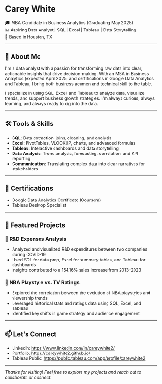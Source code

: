 # Carey White

🎓 MBA Candidate in Business Analytics (Graduating May 2025)  
📊 Aspiring Data Analyst | SQL | Excel | Tableau | Data Storytelling  
📍 Based in Houston, TX

---

## 💼 About Me

I'm a data analyst with a passion for transforming raw data into clear, actionable insights that drive decision-making. With an MBA in Business Analytics (expected April 2025) and certifications in Google Data Analytics and Tableau, I bring both business acumen and technical skill to the table.

I specialize in using SQL, Excel, and Tableau to analyze data, visualize trends, and support business growth strategies. I'm always curious, always learning, and always ready to dig into the data.

---

## 🛠️ Tools & Skills

- **SQL**: Data extraction, joins, cleaning, and analysis  
- **Excel**: PivotTables, VLOOKUP, charts, and advanced formulas  
- **Tableau**: Interactive dashboards and data storytelling  
- **Data Analysis**: Trend analysis, forecasting, correlation, and KPI reporting  
- **Communication**: Translating complex data into clear narratives for stakeholders

---

## 📜 Certifications

- Google Data Analytics Certificate (Coursera)  
- Tableau Desktop Specialist

---

## 📁 Featured Projects

### 🔬 R&D Expenses Analysis
- Analyzed and visualized R&D expenditures between two companies during COVID-19
- Used SQL for data prep, Excel for summary tables, and Tableau for dashboards
- Insights contributed to a 154.16% sales increase from 2013–2023

### 🏀 NBA Playstyle vs. TV Ratings
- Explored the correlation between the evolution of NBA playstyles and viewership trends
- Leveraged historical stats and ratings data using SQL, Excel, and Tableau
- Identified key shifts in game strategy and audience engagement

---

## 📫 Let's Connect

- LinkedIn: https://www.linkedin.com/in/careywhite2/  
- Portfolio: https://careywhite2.github.io/
- Tableau Public: https://public.tableau.com/app/profile/careywhite2
---

_Thanks for visiting! Feel free to explore my projects and reach out to collaborate or connect._
